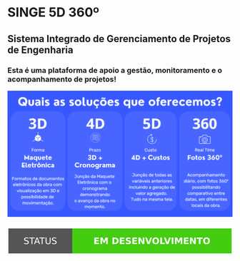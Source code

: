 # SINGE 5D 360º 
## Sistema Integrado de Gerenciamento de Projetos de Engenharia
### Esta é uma plataforma de apoio a gestão, monitoramento e o acompanhamento de projetos!

<img src="Solucoes.png" >

<h3 align="center"> <img src="v1.svg"> </h3>
